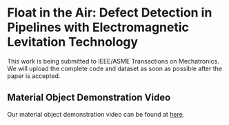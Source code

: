 # Float in the Air: Defect Detection in Pipelines with Electromagnetic Levitation Technology
This work is being submitted to IEEE/ASME Transactions on Mechatronics.\
We will upload the complete code and dataset as soon as possible after the paper is accepted.

## Material Object Demonstration Video
Our material object demonstration video can be found at [here](https://www.bilibili.com/video/BV17FMpzcEqW/?share_source=copy_web&vd_source=5f1d94880991d1fda2d93112464fb735).
